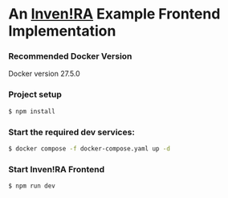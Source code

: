 # An [Inven!RA](https://doi.org/10.3390/su15010857) Example Frontend Implementation

### Recommended Docker Version

Docker version 27.5.0

### Project setup

```bash
$ npm install
```

### Start the required dev services:

```bash
$ docker compose -f docker-compose.yaml up -d
```

### Start Inven!RA Frontend

```bash
$ npm run dev
```
